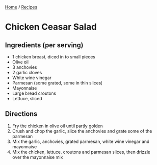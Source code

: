 [Home](../README.md) / [Recipes](README.md)

# Chicken Ceasar Salad

## Ingredients (per serving)
- 1 chicken breast, diced in to small pieces
- Olive oil
- 3 anchovies
- 2 garlic cloves
- White wine vinegar
- Parmesan (some grated, some in thin slices)
- Mayonnaise
- Large bread croutons
- Lettuce, sliced

## Directions
1. Fry the chicken in olive oil until partly golden
1. Crush and chop the garlic, slice the anchovies and grate some of the parmesan
1. Mix the garlic, anchovies, grated parmesan, white wine vinegar and mayonnaise
1. Mix the chicken, lettuce, croutons and parmesan slices, then drizzle over the mayonnaise mix

